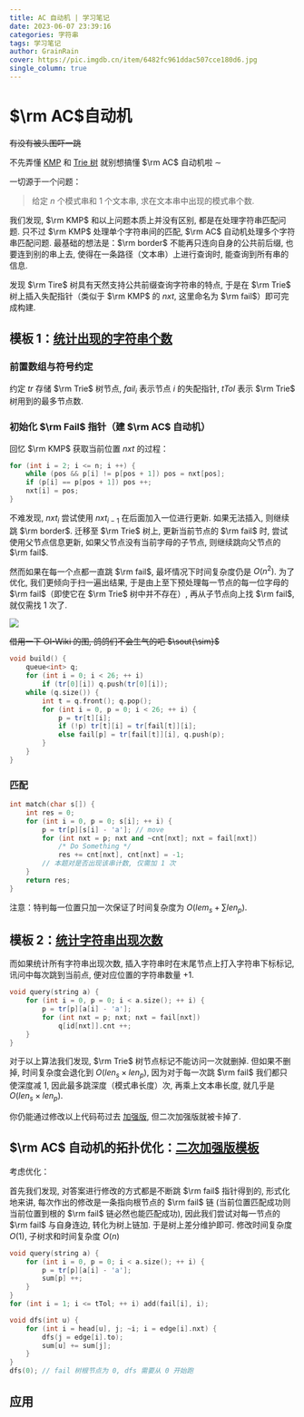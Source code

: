 ```yaml
---
title: AC 自动机 | 学习笔记
date: 2023-06-07 23:39:16
categories: 字符串
tags: 学习笔记
author: GrainRain
cover: https://pic.imgdb.cn/item/6482fc961ddac507cce180d6.jpg
single_column: true
---
```


# $\rm AC$自动机

~~有没有被头图吓一跳~~

不先弄懂 [KMP](https://grainrain.site/KMP/) 和 [Trie 树](https://grainrain.site/Trie/) 就别想搞懂 $\rm AC$ 自动机啦 $\sim$

一切源于一个问题：

> 给定 $n$ 个模式串和 $1$ 个文本串, 求在文本串中出现的模式串个数. 

我们发现, $\rm KMP$ 和以上问题本质上并没有区别, 都是在处理字符串匹配问题. 只不过 $\rm KMP$ 处理单个字符串间的匹配, $\rm AC$ 自动机处理多个字符串匹配问题. 最基础的想法是：$\rm border$ 不能再只连向自身的公共前后缀, 也要连到别的串上去, 使得在一条路径（文本串）上进行查询时, 能查询到所有串的信息. 

发现 $\rm Tire$ 树具有天然支持公共前缀查询字符串的特点, 于是在 $\rm Trie$ 树上插入失配指针（类似于 $\rm KMP$ 的 $nxt$, 这里命名为 $\rm fail$）即可完成构建. 

## 模板 $1$：[统计出现的字符串个数](https://www.luogu.com.cn/problem/P3808)

### 前置数组与符号约定

约定 $tr$ 存储 $\rm Trie$ 树节点, $fail_i$ 表示节点 $i$ 的失配指针, $tTol$ 表示 $\rm Trie$ 树用到的最多节点数. 

### 初始化 $\rm Fail$ 指针（建 $\rm AC$ 自动机）

回忆 $\rm KMP$ 获取当前位置 $nxt$ 的过程：

```cpp
for (int i = 2; i <= n; i ++) {
	while (pos && p[i] != p[pos + 1]) pos = nxt[pos];
	if (p[i] == p[pos + 1]) pos ++;
	nxt[i] = pos;
}
```

不难发现, $nxt_i$ 尝试使用 $nxt_{i - 1}$ 在后面加入一位进行更新. 如果无法插入, 则继续跳 $\rm border$. 迁移至 $\rm Trie$ 树上, 更新当前节点的 $\rm fail$ 时, 尝试使用父节点信息更新, 如果父节点没有当前字母的子节点, 则继续跳向父节点的 $\rm fail$. 

然而如果在每一个点都一直跳 $\rm fail$, 最坏情况下时间复杂度仍是 $O(n^2)$. 为了优化, 我们更倾向于扫一遍出结果, 于是由上至下预处理每一节点的每一位字母的 $\rm fail$（即使它在 $\rm Trie$ 树中并不存在）, 再从子节点向上找 $\rm fail$, 就仅需找 $1$ 次了. 

![](https://oi-wiki.org/string/images/ac-automaton1.gif)

~~借用一下 OI-Wiki 的图, 鸽鸽们不会生气的吧 $\sout{\sim}$~~

```cpp
void build() {
    queue<int> q;
    for (int i = 0; i < 26; ++ i) 
        if (tr[0][i]) q.push(tr[0][i]);
    while (q.size()) {
        int t = q.front(); q.pop();
        for (int i = 0, p = 0; i < 26; ++ i) {
            p = tr[t][i];
            if (!p) tr[t][i] = tr[fail[t]][i];
            else fail[p] = tr[fail[t]][i], q.push(p);
        }
    }
}
```

### 匹配

```cpp
int match(char s[]) {
    int res = 0;
    for (int i = 0, p = 0; s[i]; ++ i) {
        p = tr[p][s[i] - 'a']; // move 
		for (int nxt = p; nxt and ~cnt[nxt]; nxt = fail[nxt])
            /* Do Something */
			res += cnt[nxt], cnt[nxt] = -1;
        // 本题对是否出现该串计数, 仅需加 1 次 
    }
    return res;
}
```

注意：特判每一位置只加一次保证了时间复杂度为 $O(lem_s + \sum len_p)$.

## 模板 $2$：[统计字符串出现次数](https://www.luogu.com.cn/problem/P3796)

而如果统计所有字符串出现次数, 插入字符串时在末尾节点上打入字符串下标标记, 讯问中每次跳到当前点, 便对应位置的字符串数量 $+1$.

```cpp
void query(string a) {
	for (int i = 0, p = 0; i < a.size(); ++ i) {
		p = tr[p][a[i] - 'a'];
		for (int nxt = p; nxt; nxt = fail[nxt]) 
			q[id[nxt]].cnt ++;
	}
}
```

对于以上算法我们发现, $\rm Trie$ 树节点标记不能访问一次就删掉. 但如果不删掉, 时间复杂度会退化到 $O(len_s \times len_p)$, 因为对于每一次跳 $\rm fail$ 我们都只使深度减 $1$, 因此最多跳深度（模式串长度）次, 再乘上文本串长度, 就几乎是 $O(len_s \times len_p)$.

你仍能通过修改以上代码苟过去 [加强版](https://www.luogu.com.cn/problem/P3796), 但二次加强版就被卡掉了.

## $\rm AC$ 自动机的拓扑优化：[二次加强版模板](https://www.luogu.com.cn/problem/P5357)

考虑优化：

首先我们发现, 对答案进行修改的方式都是不断跳 $\rm fail$ 指针得到的, 形式化地来讲, 每次作出的修改是一条指向根节点的 $\rm fail$ 链 (当前位置匹配成功则当前位置到根的 $\rm fail$ 链必然也能匹配成功), 因此我们尝试对每一节点的 $\rm fail$ 与自身连边, 转化为树上链加. 于是树上差分维护即可. 修改时间复杂度 $O(1)$, 子树求和时间复杂度 $O(n)$

```cpp
void query(string a) {
	for (int i = 0, p = 0; i < a.size(); ++ i) {
		p = tr[p][a[i] - 'a'];
		sum[p] ++;
	}
}
for (int i = 1; i <= tTol; ++ i) add(fail[i], i);
```

```cpp
void dfs(int u) {
	for (int i = head[u], j; ~i; i = edge[i].nxt) {
		dfs(j = edge[i].to);
		sum[u] += sum[j];
	}
}
dfs(0); // fail 树根节点为 0, dfs 需要从 0 开始跑
```

## 应用

### 